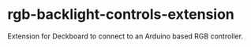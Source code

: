 # rgb-backlight-controls-extension
Extension for Deckboard to connect to an Arduino based RGB controller.
